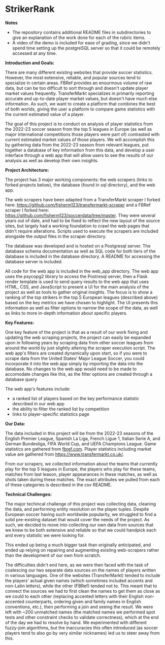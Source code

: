 # StrikerRank

**Notes**

* The repository contains additional README files in subdirectories to give an explanation of the work done for each of the rubric items.
* A video of the demo is included for ease of grading, since we didn't spend time setting up the postgreSQL server so that it could be remotely accessed at any time.
  
**Introduction and Goals:**

There are many different existing websites that provide soccer statistics. However, the most extensive, reliable, and popular sources tend to specialize in certain areas. FBRef provides an enourmous volume of raw data, but can be too difficult to sort through and doesn't update player market values frequently. TransferMarkt specializes in primarily reporting accurate and up-to-date player market values, but doesn't have much else information. As such, we want to create a platform that combines the best of both worlds, giving the user a platform to compare game statistics with the current estimated value of a player.

The goal of this project is to conduct on analysis of player statistics from the 2022-23 soccer season from the top 5 leagues in Europe (as well as major international competitions those players were part of) contrasted with current estimated market values of those players. We will accomplish this by gathering data from the 2022-23 season from relevant leagues, put together a database of key information from this data, and develop a user interface through a web app that will allow users to see the results of our analysis as well as develop their own insights.

**Project Architecture:**

The project has 3 major working components: the web scrapers (links to forked projects below), the database (found in sql directory), and the web app. 

The web scrapers have been adapted from a TransferMarkt scraper I forked here: https://github.com/fisherm123/transfermarkt-scraper and a FBRef scraper I forked here: https://github.com/fisherm123/soccerdata/tree/master. They were several years out of date, and had to be fixed to reflect the new layout of the source sites, but largely had a working foundation to crawl the web pages that didn't require alterations. Scripts used to execute the scrapers are included alongside the output files in the scraper directory.

The database was developed and is hosted on a Postgresql server. The database schema documentation as well as SQL code for both tiers of the database is included in the database directory. A README for accessing the database server is included.

All code for the web app is included in the web_app directory. The web app uses the psycopg2 library to access the Postresql server, then a Flask render template is used to send query results to the web app that uses HTML, CSS, and JavaScript to present a UI for the main analysis of the project as well as tools to gather original insights. The focus is to show a ranking of the top strikers in the top 5 European leagues (described above) based on the key metrics we have chosen to highlight. The UI presents this information as well as filter options to narrow the scope of the data, as well as links to more in-depth information about specific players.

**Key Features:**

One key feature of the project is that as a result of our work fixing and updating the web scraping projects, the project can easily be expanded upon in following years by scraping data from other soccer leagues from around the world by just slightly altering the scraper execution script. The web app's filters are created dynamically upon start, so if you were to scrape data from the United States' Major League Soccer, you could incorporate it into the web app simply by importing the data into the database. No changes to the web app would need to be made to accomodate changes like this, as the filter options are created through a database query

The web app's features include:
  * a ranked list of players based on the key performance statistic described in our web app
  * the ability to filter the ranked list by competition
  * links to player-specific statistics page

**Our Data:**

The data included in this project will be from the 2022-23 seasons of the English Premier League, Spanish La Liga, French Ligue 1, Italian Serie A, and German Bundesliga, FIFA World Cup, and UEFA Champions League. Game statistics are gathered from [fbref.com](https://fbref.com/en/comps/). Player statistics including market value are gathered from https://www.transfermarkt.co.uk/.

From our scrapers, we collected information about the teams that currently play for the top 5 leagues in Europe, the players who play for these teams, matches from last leason, player appearances in these matches, as well as shots taken during these matches. The exact attributes we pulled from each of these categories is described in the csv README.

**Technical Challenges:**

The major techincal challenge of this project was collecting data, cleaning the data, and performing entity resolution on the player tuples. Despite European soccer having such worldwide popularity, we struggled to find a solid pre-existing dataset that would cover the needs of the project. As such, we decided to move into collecting our own data from sources that we knew to be both extensive and reliable so that we could handpick each and every statistic we were looking for.

This ended up being a much bigger task than originally anticipated, and ended up relying on repairing and augmenting existing web-scrapers rather than the development of our own from scratch. 

The difficulties didn't end here, as we were then faced with the task of coalescing our two separate data sources on the names of players written in various languages. One of the websites (TransferMarkt) tended to include the players' actual given names (which sometimes included accents and non-Latin letters), while the other (FBRef) tended not to. This meant that to connect the sources we had to first clean the names to get them as close as we could to each other (replacing accented letters with their English non-accented counterparts, ordering given and family names in English conventions, etc.), then performing a join and seeing the result. We were left with ~200 unmatched names (the matched names we performed spot tests and other constraint checks to validate correctness), which at the end of the day we had to resolve by hand. We experimented with different fuzzy-join algorithms, but the inaccuracies this often introduced (as soccer players tend to also go by very similar nicknames) led us to steer away from this. 

